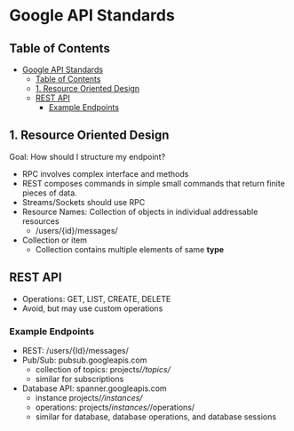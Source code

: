 # Google API Standards

## Table of Contents

- [Google API Standards](#google-api-standards)
    - [Table of Contents](#table-of-contents)
    - [1. Resource Oriented Design](#1-resource-oriented-design)
    - [REST API](#rest-api)
        - [Example Endpoints](#example-endpoints)

## 1. Resource Oriented Design

Goal: How should I structure my endpoint?

- RPC involves complex interface and methods
- REST composes commands in simple small commands that return finite pieces of data.
- Streams/Sockets should use RPC
- Resource Names: Collection of objects in individual addressable resources
  - /users/{id}/messages/
- Collection or item
  - Collection contains multiple elements of same **type**

## REST API

- Operations: GET, LIST, CREATE, DELETE
- Avoid, but may use custom operations

### Example Endpoints

- REST: /users/{Id}/messages/
- Pub/Sub: pubsub.googleapis.com
  - collection of topics: projects/_/topics/_
  - similar for subscriptions
- Database API: spanner.googleapis.com
  - instance projects/_/instances/_
  - operations: projects/_instances/_/operations/
  - similar for database, database operations, and database sessions
